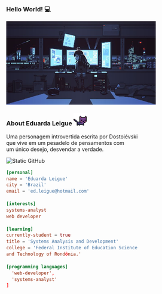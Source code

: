 <h3>Hello World! 💻</h3>
<img align= "center" alt="Night Coding" src="./assets_readme/girl.jpg" width='400'/>

### About Eduarda Leigue <img src="./assets_readme/cat.gif" height="7%" width="7%"/>
<p> Uma personagem introvertida escrita por Dostoiévski <br> que vive em um pesadelo de pensamentos com <br> um único desejo, desvendar a verdade.</p>

<img src="https://img.shields.io/static/v1?label=Overview&message=LEIGUEED&color=bca9f5&style=for-the-badge&logo=GitHub" alt="Static GitHub"/>

```toml
[personal]
name = 'Eduarda Leigue'
city = 'Brazil'
email = 'ed.leigue@hotmail.com'

[interests]
systems-analyst
web developer

[learning]
currently-student = true
title = 'Systems Analysis and Development'
college = 'Federal Institute of Education Science 
and Technology of Rondônia.'

[programming languages]
  'web-developer',
  'systems-analyst'
]
```

